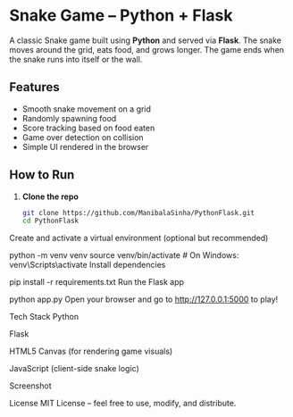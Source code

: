 #  Snake Game – Python + Flask

A classic Snake game built using **Python** and served via **Flask**. The snake moves around the grid, eats food, and grows longer. The game ends when the snake runs into itself or the wall.

##  Features

- Smooth snake movement on a grid
- Randomly spawning food
- Score tracking based on food eaten
- Game over detection on collision
- Simple UI rendered in the browser

##  How to Run

1. **Clone the repo**  
   ```bash
   git clone https://github.com/ManibalaSinha/PythonFlask.git
   cd PythonFlask
Create and activate a virtual environment (optional but recommended)

python -m venv venv
source venv/bin/activate  # On Windows: venv\Scripts\activate
Install dependencies


pip install -r requirements.txt
Run the Flask app

python app.py
Open your browser and go to http://127.0.0.1:5000 to play!

 Tech Stack
Python

Flask

HTML5 Canvas (for rendering game visuals)

JavaScript (client-side snake logic)

 Screenshot
<!-- Replace with actual image if available -->

 License
MIT License – feel free to use, modify, and distribute.
